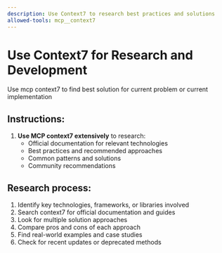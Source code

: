 ```yaml
---
description: Use Context7 to research best practices and solutions
allowed-tools: mcp__context7
---
```


# Use Context7 for Research and Development

Use mcp context7 to find best solution for current problem or current implementation

## Instructions:
1. **Use MCP context7 extensively** to research:
   - Official documentation for relevant technologies
   - Best practices and recommended approaches
   - Common patterns and solutions
   - Community recommendations

## Research process:
1. Identify key technologies, frameworks, or libraries involved
2. Search context7 for official documentation and guides
3. Look for multiple solution approaches
4. Compare pros and cons of each approach
5. Find real-world examples and case studies
6. Check for recent updates or deprecated methods